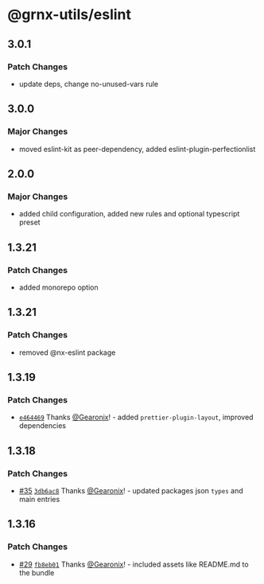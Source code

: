 # @grnx-utils/eslint

## 3.0.1

### Patch Changes

- update deps, change no-unused-vars rule

## 3.0.0

### Major Changes

- moved eslint-kit as peer-dependency, added eslint-plugin-perfectionlist

## 2.0.0

### Major Changes

- added child configuration, added new rules and optional typescript preset

## 1.3.21

### Patch Changes

- added monorepo option

## 1.3.21

### Patch Changes

- removed @nx-eslint package

## 1.3.19

### Patch Changes

- [`e464469`](https://github.com/Gearonix/grnx-utils/commit/e464469aef29a85cfdc8835240b6d54229399fce) Thanks [@Gearonix](https://github.com/Gearonix)! - added `prettier-plugin-layout`, improved dependencies

## 1.3.18

### Patch Changes

- [#35](https://github.com/Gearonix/grnx-utils/pull/35) [`3db6ac8`](https://github.com/Gearonix/grnx-utils/commit/3db6ac8f272f810f3b4a86d0ed9a3b15b1653046) Thanks [@Gearonix](https://github.com/Gearonix)! - updated packages json `types` and main entries

## 1.3.16

### Patch Changes

- [#29](https://github.com/Gearonix/grnx-utils/pull/29) [`fb8eb01`](https://github.com/Gearonix/grnx-utils/commit/fb8eb01875ed3e9232fc0c0110e0b4073b5c8c9e) Thanks [@Gearonix](https://github.com/Gearonix)! - included assets like README.md to the bundle
